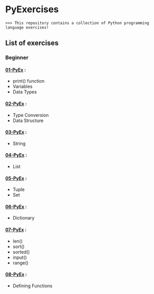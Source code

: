 # PyExercises
```
>>> This repository contains a collection of Python programming language exercises!
```
## List of exercises 
### Beginner
#### [01-PyEx](https://github.com/siniorone/PyExercises/blob/main/01_PyEx.ipynb) : 
*   print() function 
*   Variables 
*   Data Types 
#### [02-PyEx](https://github.com/siniorone/PyExercises/blob/main/02_PyEx.ipynb) :
*   Type Conversion
*   Data Structure
#### [03-PyEx](https://github.com/siniorone/PyExercises/blob/main/03_PyEx.ipynb) :
*   String
#### [04-PyEx](https://github.com/siniorone/PyExercises/blob/main/04_PyEx.ipynb) :
*   List
#### [05-PyEx](https://github.com/siniorone/PyExercises/blob/main/05_PyEx.ipynb) :
*   Tuple
*   Set 
#### [06-PyEx](https://github.com/siniorone/PyExercises/blob/main/06_PyEx.ipynb) :
*   Dictionary
#### [07-PyEx](https://github.com/siniorone/PyExercises/blob/main/07_PyEx.ipynb) :
*   len()
*   sort()
*   sorted() 
*   input()
*   range()
#### [08-PyEx](https://github.com/siniorone/PyExercises/blob/main/08_PyEx.ipynb) :
*   Defining Functions
